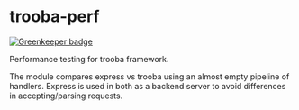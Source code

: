 # trooba-perf

[![Greenkeeper badge](https://badges.greenkeeper.io/dimichgh/trooba-perf.svg)](https://greenkeeper.io/)

Performance testing for trooba framework.

The module compares express vs trooba using an almost empty pipeline of handlers.
Express is used in both as a backend server to avoid differences in accepting/parsing requests.
